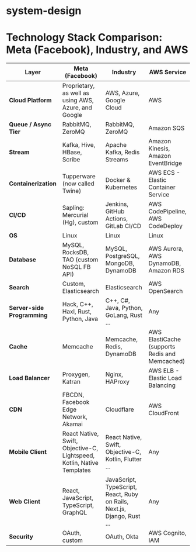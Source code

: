 # system-design

# Technology Stack Comparison: Meta (Facebook), Industry, and AWS

| **Layer**                 | **Meta (Facebook)**                                                                 | **Industry**                                  | **AWS Service**                                                                                                |
|---------------------------|-------------------------------------------------------------------------------------|-----------------------------------------------|---------------------------------------------------------------------------------------------------------------|
| **Cloud Platform**        | Proprietary, as well as using AWS, Azure, and Google                                | AWS, Azure, Google Cloud                      | AWS                                                                                                           |
| **Queue / Async Tier**    | RabbitMQ, ZeroMQ                                                                    | RabbitMQ, ZeroMQ                              | Amazon SQS                                                                                                    |
| **Stream**               | Kafka, Hive, HBase, Scribe                                                           | Apache Kafka, Redis Streams                   | Amazon Kinesis, Amazon EventBridge                                                                           |
| **Containerization**      | Tupperware (now called Twine)                                                        | Docker & Kubernetes                           | AWS ECS - Elastic Container Service                                                                          |
| **CI/CD**                | Sapling: Mercurial (Hg), custom                                                       | Jenkins, GitHub Actions, GitLab CI/CD         | AWS CodePipeline, AWS CodeDeploy                                                                             |
| **OS**                   | Linux                                                                                | Linux                                         | Linux                                                                                                        |
| **Database**             | MySQL, RocksDB, TAO (custom NoSQL FB API)                                            | MySQL, PostgreSQL, MongoDB, DynamoDB          | AWS Aurora, AWS DynamoDB, Amazon RDS                                                                        |
| **Search**               | Custom, Elasticsearch                                                                | Elasticsearch                                 | AWS OpenSearch                                                                                               |
| **Server-side Programming** | Hack, C++, Haxl, Rust, Python, Java                                              | C++, C#, Java, Python, GoLang, Rust …         | Any                                                                                                           |
| **Cache**                | Memcache                                                                            | Memcache, Redis, DynamoDB                     | AWS ElastiCache (supports Redis and Memcached)                                                              |
| **Load Balancer**        | Proxygen, Katran                                                                     | Nginx, HAProxy                                | AWS ELB - Elastic Load Balancing                                                                            |
| **CDN**                  | FBCDN, Facebook Edge Network, Akamai                                                 | Cloudflare                                    | AWS CloudFront                                                                                               |
| **Mobile Client**        | React Native, Swift, Objective-C, Lightspeed, Kotlin, Native Templates               | React Native, Swift, Objective-C, Kotlin, Flutter … | Any                                                                                                           |
| **Web Client**           | React, JavaScript, TypeScript, GraphQL                                               | JavaScript, TypeScript, React, Ruby on Rails, Next.js, Django, Rust … | Any                                                                                                           |
| **Security**             | OAuth, custom                                                                        | OAuth, Okta                                   | AWS Cognito, IAM                                                                                             |

